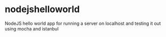 # nodejshelloworld
NodeJS hello world app for running a server on localhost and testing it out using mocha and istanbul
